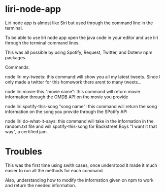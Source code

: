 # liri-node-app

Liri node app is almost like Siri but used through the command line in the terminal.


To be able to use liri node app open the java code in your editor and use liri through the terminal command lines.

This was all possible by using Spotify, Request, Twitter, and Dotenv npm packages.


Commands:

node liri my-tweets: this command will show you all my latest tweets. Since I only made a twitter for this homework there arent to many tweets...

node liri movie-this "movie name": this command will return movie information through the OMDB API on the movie you provide

node liri spotify-this-song "song name": this command will return the song information on the song you provide through the SPotify API

node liri do-what-it-says: this command will take in the information in the random.txt file and will spotify-this-song for Backstreet Boys "I want it that way", a certified jam.

# Troubles

This was the first time using swith cases, once understood it made it much easier to run all the methods for each command.

Also, understanding how to modify the information given on npm to work and return the needed information.
